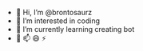 - 👋 Hi, I’m @brontosaurz
- 👀 I’m interested in coding
- 🌱 I’m currently learning creating bot
- 💞️ 📫 😄 ⚡

<!---
nuryads/nuryads is a ✨ special ✨ repository because its `README.md` (this file) appears on your GitHub profile.
You can click the Preview link to take a look at your changes.
--->
